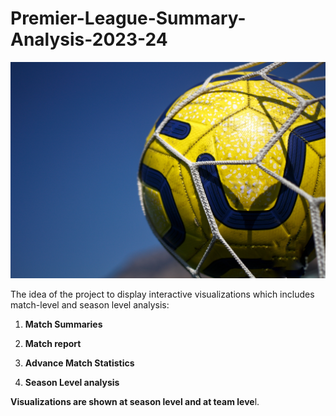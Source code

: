 # Premier-League-Summary-Analysis-2023-24

![](images/footy1.jpg)

The idea of the project to display interactive visualizations which includes match-level and season level analysis:

1.  **Match Summaries**

2.  **Match report**

3.  **Advance Match Statistics**

4.  **Season Level analysis**

**Visualizations are shown at season level and at team leve**l.
